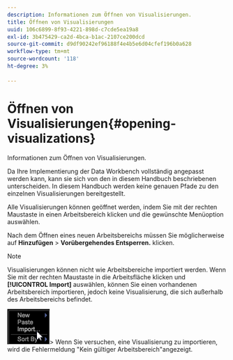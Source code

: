 ```yaml
---
description: Informationen zum Öffnen von Visualisierungen.
title: Öffnen von Visualisierungen
uuid: 106c6899-8f93-4221-898d-c7cde5ea19a8
exl-id: 3b475429-ca2d-4bca-b1ac-2107ce200dcd
source-git-commit: d9df90242ef96188f4e4b5e6d04cfef196b0a628
workflow-type: tm+mt
source-wordcount: '118'
ht-degree: 3%

---
```


# Öffnen von Visualisierungen{#opening-visualizations}

Informationen zum Öffnen von Visualisierungen.

Da Ihre Implementierung der Data Workbench vollständig angepasst werden kann, kann sie sich von den in diesem Handbuch beschriebenen unterscheiden. In diesem Handbuch werden keine genauen Pfade zu den einzelnen Visualisierungen bereitgestellt.

Alle Visualisierungen können geöffnet werden, indem Sie mit der rechten Maustaste in einen Arbeitsbereich klicken und die gewünschte Menüoption auswählen.

Nach dem Öffnen eines neuen Arbeitsbereichs müssen Sie möglicherweise auf **Hinzufügen** > **Vorübergehendes Entsperren.** klicken.

>[!NOTE]
>
>Visualisierungen können nicht wie Arbeitsbereiche importiert werden. Wenn Sie mit der rechten Maustaste in die Arbeitsfläche klicken und **[!UICONTROL Import]** auswählen, können Sie einen vorhandenen Arbeitsbereich importieren, jedoch keine Visualisierung, die sich außerhalb des Arbeitsbereichs befindet.
>
>![](assets/import_workspace.png)>
>Wenn Sie versuchen, eine Visualisierung zu importieren, wird die Fehlermeldung &quot;Kein gültiger Arbeitsbereich&quot;angezeigt.
